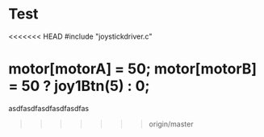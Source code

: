 Test
====
<<<<<<< HEAD
#include "joystickdriver.c"

motor[motorA] = 50;
motor[motorB] = 50 ? joy1Btn(5) : 0;
=======
asdfasdfasdfasdfasdfas
>>>>>>> origin/master
